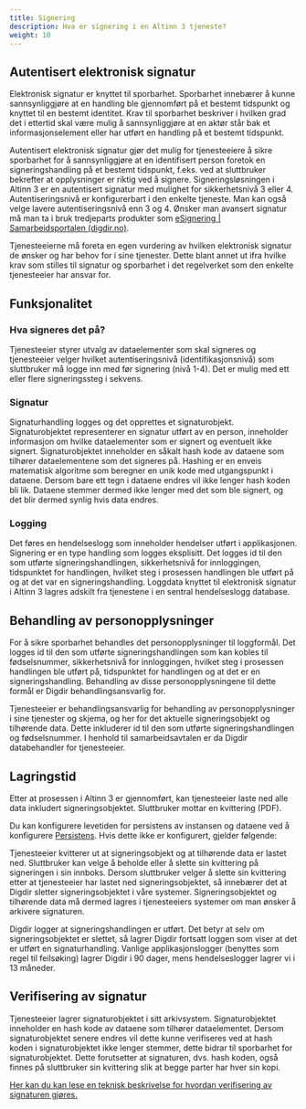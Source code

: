 ```yaml
---
title: Signering
description: Hva er signering i en Altinn 3 tjeneste?
weight: 10
---
```


## Autentisert elektronisk signatur

Elektronisk signatur er knyttet til sporbarhet. Sporbarhet innebærer å kunne sannsynliggjøre at en handling ble gjennomført på et bestemt tidspunkt og knyttet til en bestemt identitet. Krav til sporbarhet beskriver i hvilken grad det i ettertid skal være mulig å sannsynliggjøre at en aktør står bak et informasjonselement eller har utført en handling på et bestemt tidspunkt.

Autentisert elektronisk signatur gjør det mulig for tjenesteeiere å sikre sporbarhet for å sannsynliggjøre at en identifisert person foretok en signeringshandling på et bestemt tidspunkt, f.eks. ved at sluttbruker bekrefter at opplysninger er riktig ved å signere. Signeringsløsningen i Altinn 3 er en autentisert signatur med mulighet for sikkerhetsnivå 3 eller 4. Autentiseringsnivå er konfigurerbart i den enkelte tjeneste. Man kan også velge lavere autentiseringsnivå enn 3 og 4. Ønsker man avansert signatur må man ta i bruk tredjeparts produkter som [eSignering | Samarbeidsportalen (digdir.no)](https://samarbeid.digdir.no/esignering/esignering/22).

Tjenesteeierne må foreta en egen vurdering av hvilken elektronisk signatur de ønsker og har behov for i sine tjenester. Dette blant annet ut ifra hvilke krav som stilles til signatur og sporbarhet i det regelverket som den enkelte tjenesteeier har ansvar for.

## Funksjonalitet

### Hva signeres det på?

Tjenesteeier styrer utvalg av dataelementer som skal signeres og tjenesteeier velger hvilket autentiseringsnivå (identifikasjonsnivå) som sluttbruker må logge inn med før signering (nivå 1-4). Det er mulig med ett eller flere signeringssteg i sekvens.

### Signatur

Signaturhandling logges og det opprettes et signaturobjekt. Signaturobjektet representerer en signatur utført av en person, inneholder informasjon om hvilke dataelementer som er signert og eventuelt ikke signert. Signaturobjektet inneholder en såkalt hash kode av dataene som tilhører dataelementene som det signeres på. Hashing er en enveis matematisk algoritme som beregner en unik kode med utgangspunkt i dataene. Dersom bare ett tegn i dataene endres vil ikke lenger hash koden bli lik. Dataene stemmer dermed ikke lenger med det som ble signert, og det blir dermed synlig hvis data endres.

### Logging

Det føres en hendelseslogg som inneholder hendelser utført i applikasjonen. Signering er en type handling som logges eksplisitt. Det logges id til den som utførte signeringshandlingen, sikkerhetsnivå for innloggingen, tidspunktet for handlingen, hvilket steg i prosessen handlingen ble utført på og at det var en signeringshandling. Loggdata knyttet til elektronisk signatur i Altinn 3 lagres adskilt fra tjenestene i en sentral hendelseslogg database.

## Behandling av personopplysninger

For å sikre sporbarhet behandles det personopplysninger til loggformål. Det logges id til den som utførte signeringshandlingen som kan kobles til fødselsnummer, sikkerhetsnivå for innloggingen, hvilket steg i prosessen handlingen ble utført på, tidspunktet for handlingen og at det er en signeringshandling. Behandling av disse personopplysningene til dette formål er Digdir behandlingsansvarlig for.

Tjenesteeier er behandlingsansvarlig for behandling av personopplysninger i sine tjenester og skjema, og her for det aktuelle signeringsobjekt og tilhørende data. Dette inkluderer id til den som utførte signeringshandlingen og fødselsnummer. I henhold til samarbeidsavtalen er da Digdir databehandler for tjenesteeier.

## Lagringstid

Etter at prosessen i Altinn 3 er gjennomført, kan tjenesteeier laste ned alle data inkludert signeringsobjektet. Sluttbruker mottar en kvittering (PDF).

Du kan konfigurere levetiden for persistens av instansen og dataene ved å konfigurere [Persistens](../../reference/data/persistence/). Hvis dette ikke er konfigurert, gjelder følgende:

Tjenesteeier kvitterer ut at signeringsobjekt og at tilhørende data er lastet ned. Sluttbruker kan velge å beholde eller å slette sin kvittering på signeringen i sin innboks. Dersom sluttbruker velger å slette sin kvittering etter at tjenesteeier har lastet ned signeringsobjektet, så innebærer det at Digdir sletter signeringsobjektet i våre systemer. Signeringsobjektet og tilhørende data må dermed lagres i tjenesteeiers systemer om man ønsker å arkivere signaturen.

Digdir logger at signeringshandlingen er utført. Det betyr at selv om signeringsobjektet er slettet, så lagrer Digdir fortsatt loggen som viser at det er utført en signaturhandling. Vanlige applikasjonslogger (benyttes som regel til feilsøking) lagrer Digdir i 90 dager, mens hendelseslogger lagrer vi i 13 måneder.

## Verifisering av signatur

Tjenesteeier lagrer signaturobjektet i sitt arkivsystem. Signaturobjektet inneholder en hash kode av dataene som tilhører dataelementet. Dersom signaturobjektet senere endres vil dette kunne verifiseres ved at hash koden i signaturobjektet ikke lenger stemmer, dette bidrar til sporbarhet for signaturobjektet. Dette forutsetter at signaturen, dvs. hash koden, også finnes på sluttbruker sin kvittering slik at begge parter har hver sin kopi.

[Her kan du kan lese en teknisk beskrivelse for hvordan verifisering av signaturen gjøres.](https://docs.altinn.studio/nb/altinn-studio/reference/process/tasks/signing/#verifisering-av-sha256-hash)
